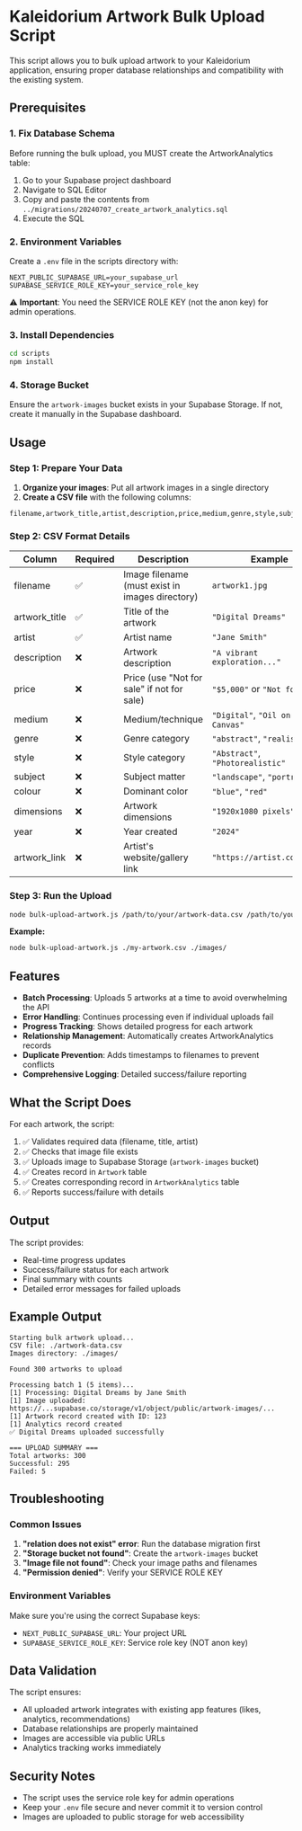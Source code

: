 # Kaleidorium Artwork Bulk Upload Script

This script allows you to bulk upload artwork to your Kaleidorium application, ensuring proper database relationships and compatibility with the existing system.

## Prerequisites

### 1. Fix Database Schema
Before running the bulk upload, you MUST create the ArtworkAnalytics table:

1. Go to your Supabase project dashboard
2. Navigate to SQL Editor
3. Copy and paste the contents from `../migrations/20240707_create_artwork_analytics.sql`
4. Execute the SQL

### 2. Environment Variables
Create a `.env` file in the scripts directory with:

```env
NEXT_PUBLIC_SUPABASE_URL=your_supabase_url
SUPABASE_SERVICE_ROLE_KEY=your_service_role_key
```

⚠️ **Important**: You need the SERVICE ROLE KEY (not the anon key) for admin operations.

### 3. Install Dependencies
```bash
cd scripts
npm install
```

### 4. Storage Bucket
Ensure the `artwork-images` bucket exists in your Supabase Storage. If not, create it manually in the Supabase dashboard.

## Usage

### Step 1: Prepare Your Data

1. **Organize your images**: Put all artwork images in a single directory
2. **Create a CSV file** with the following columns:

```csv
filename,artwork_title,artist,description,price,medium,genre,style,subject,colour,dimensions,year,artwork_link
```

### Step 2: CSV Format Details

| Column | Required | Description | Example |
|--------|----------|-------------|---------|
| filename | ✅ | Image filename (must exist in images directory) | `artwork1.jpg` |
| artwork_title | ✅ | Title of the artwork | `"Digital Dreams"` |
| artist | ✅ | Artist name | `"Jane Smith"` |
| description | ❌ | Artwork description | `"A vibrant exploration..."` |
| price | ❌ | Price (use "Not for sale" if not for sale) | `"$5,000"` or `"Not for sale"` |
| medium | ❌ | Medium/technique | `"Digital"`, `"Oil on Canvas"` |
| genre | ❌ | Genre category | `"abstract"`, `"realism"` |
| style | ❌ | Style category | `"Abstract"`, `"Photorealistic"` |
| subject | ❌ | Subject matter | `"landscape"`, `"portrait"` |
| colour | ❌ | Dominant color | `"blue"`, `"red"` |
| dimensions | ❌ | Artwork dimensions | `"1920x1080 pixels"` |
| year | ❌ | Year created | `"2024"` |
| artwork_link | ❌ | Artist's website/gallery link | `"https://artist.com/work"` |

### Step 3: Run the Upload

```bash
node bulk-upload-artwork.js /path/to/your/artwork-data.csv /path/to/your/images/directory
```

**Example:**
```bash
node bulk-upload-artwork.js ./my-artwork.csv ./images/
```

## Features

- **Batch Processing**: Uploads 5 artworks at a time to avoid overwhelming the API
- **Error Handling**: Continues processing even if individual uploads fail
- **Progress Tracking**: Shows detailed progress for each artwork
- **Relationship Management**: Automatically creates ArtworkAnalytics records
- **Duplicate Prevention**: Adds timestamps to filenames to prevent conflicts
- **Comprehensive Logging**: Detailed success/failure reporting

## What the Script Does

For each artwork, the script:

1. ✅ Validates required data (filename, title, artist)
2. ✅ Checks that image file exists
3. ✅ Uploads image to Supabase Storage (`artwork-images` bucket)
4. ✅ Creates record in `Artwork` table
5. ✅ Creates corresponding record in `ArtworkAnalytics` table
6. ✅ Reports success/failure with details

## Output

The script provides:
- Real-time progress updates
- Success/failure status for each artwork
- Final summary with counts
- Detailed error messages for failed uploads

## Example Output

```
Starting bulk artwork upload...
CSV file: ./artwork-data.csv
Images directory: ./images/

Found 300 artworks to upload

Processing batch 1 (5 items)...
[1] Processing: Digital Dreams by Jane Smith
[1] Image uploaded: https://...supabase.co/storage/v1/object/public/artwork-images/...
[1] Artwork record created with ID: 123
[1] Analytics record created
✅ Digital Dreams uploaded successfully

=== UPLOAD SUMMARY ===
Total artworks: 300
Successful: 295
Failed: 5
```

## Troubleshooting

### Common Issues

1. **"relation does not exist" error**: Run the database migration first
2. **"Storage bucket not found"**: Create the `artwork-images` bucket
3. **"Image file not found"**: Check your image paths and filenames
4. **"Permission denied"**: Verify your SERVICE ROLE KEY

### Environment Variables
Make sure you're using the correct Supabase keys:
- `NEXT_PUBLIC_SUPABASE_URL`: Your project URL
- `SUPABASE_SERVICE_ROLE_KEY`: Service role key (NOT anon key)

## Data Validation

The script ensures:
- All uploaded artwork integrates with existing app features (likes, analytics, recommendations)
- Database relationships are properly maintained
- Images are accessible via public URLs
- Analytics tracking works immediately

## Security Notes

- The script uses the service role key for admin operations
- Keep your `.env` file secure and never commit it to version control
- Images are uploaded to public storage for web accessibility 